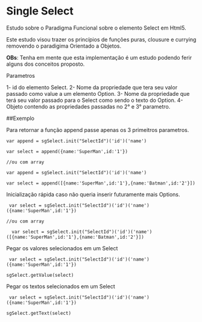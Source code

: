 # Single Select 

Estudo sobre o Paradigma Funcional sobre o elemento Select em Html5.

Este estudo visou trazer os princípios de funções puras, clousure e currying removendo o paradigima Orientado a Objetos.

**OBs**: Tenha em mente que esta implementação é um estudo podendo ferir alguns dos conceitos proposto.


Parametros 

1- id do elemento Select.
2- Nome da propriedade que tera seu valor passado como value a um elemento Option.
3- Nome da propriedade que terá seu valor passado para o Select como sendo o texto do Option.
4- Objeto contendo as propriedades passadas no 2° e 3° parametro.

##Exemplo 

Para retornar a função append passe apenas os 3 primeitros parametros.

```
var append = sgSelect.init("SelectId")('id')('name')

var select = append({name:'SuperMan',id:'1'})

//ou com array

var append = sgSelect.init("SelectId")('id')('name')

var select = append([{name:'SuperMan',id:'1'},{name:'Batman',id:'2'}])

```
Inicialização rápida caso não queria inserir futuramente mais Options.

```
 var select = sgSelect.init("SelectId")('id')('name')({name:'SuperMan',id:'1'})

//ou com array

  var select = sgSelect.init("SelectId")('id')('name')([{name:'SuperMan',id:'1'},{name:'Batman',id:'2'}])
```

Pegar os valores selecionados em um Select 

```
 var select = sgSelect.init("SelectId")('id')('name')({name:'SuperMan',id:'1'})

sgSelect.getValue(select)

```

Pegar os textos selecionados em um Select 

```
 var select = sgSelect.init("SelectId")('id')('name')({name:'SuperMan',id:'1'})

sgSelect.getText(select)
```




